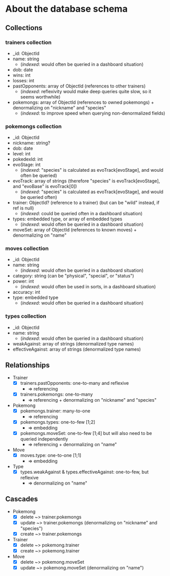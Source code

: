 # About the database schema

## Collections

### trainers collection

* _id: ObjectId
* name: string
    * (_indexed_: would often be queried in a dashboard situation)
* dob: date
* wins: int
* losses: int
* pastOpponents: array of ObjectId (references to other trainers)
    * (_indexed_: reflexivity would make deep queries quite slow, so it seems worthwhile)
* pokemongs: array of ObjectId (references to owned pokemongs) + denormalizing on "nickname" and "species"
    * (_indexed_: to improve speed when querying non-denormalized fields)

### pokemongs collection

* _id: ObjectId
* nickname: string?
* dob: date
* level: int
* pokedexId: int
* evoStage: int
    * (_indexed_: "species" is calculated as evoTrack[evoStage], and would often be queried)
* evoTrack: array of strings (therefore "species" is evoTrack[evoStage], and "evoBase" is evoTrack[0])
    * (_indexed_: "species" is calculated as evoTrack[evoStage], and would be queried often)
* trainer: ObjectId? (reference to a trainer) (but can be "wild" instead, if ref is null)
    * (_indexed_: could be queried often in a dashboard situation)
* types: embedded type, or array of embedded types
    * (_indexed_: would often be queried in a dashboard situation)
* moveSet: array of ObjectId (references to known moves) + denormalizing on "name"

### moves collection

* _id: ObjectId
* name: string
    * (_indexed_: would often be queried in a dashboard situation)
* category: string (can be "physical", "special", or "status")
* power: int
    * (_indexed_: would often be used in sorts, in a dashboard situation)
* accuracy: int
* type: embedded type
    * (_indexed_: would often be queried in a dashboard situation)

### types collection

* _id: ObjectId
* name: string
    * (_indexed_: would often be queried in a dashboard situation)
* weakAgainst: array of strings (denormalized type names)
* effectiveAgainst: array of strings (denormalized type names)

## Relationships

- Trainer
    - [x] trainers.pastOpponents: one-to-many and reflexive
        * => referencing
    - [x] trainers.pokemongs: one-to-many
        * => referencing + denormalizing on "nickname" and "species"
- Pokemong
    - [x] pokemongs.trainer: many-to-one
        * => referencing
    - [x] pokemongs.types: one-to-few [1;2]
        * => embedding
    - [x] pokemongs.moveSet: one-to-few [1;4] but will also need to be queried independently
        * => referencing + denormalizing on  "name"
- Move
    - [x] moves.type: one-to-one [1;1]
        * => embedding
- Type
    - [x] types.weakAgainst & types.effectiveAgainst: one-to-few, but reflexive
        * => denormalizing on "name"

## Cascades

- Pokemong
    - [x] delete ~> trainer.pokemongs
    - [x] update ~> trainer.pokemongs (denormalizing on "nickname" and "species")
    - [x] create ~> trainer.pokemongs
- Trainer
    - [x] delete ~> pokemong.trainer
    - [x] create ~> pokemong.trainer
- Move
    - [x] delete ~> pokemong.moveSet
    - [x] update ~> pokemong.moveSet (denormalizing on "name")
